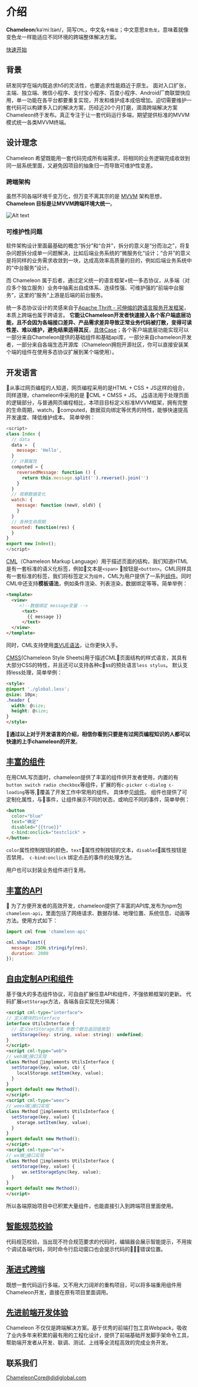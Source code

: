# 介绍

**Chameleon**/kəˈmiːlɪən/，简写`CML`，中文名`卡梅龙`；中文意思`变色龙`，意味着就像变色龙一样能适应不同环境的跨端整体解决方案。

[快速开始](quick_start/README.md "quick_start")

## 背景
研发同学在端内既追求h5的灵活性，也要追求性能趋近于原生。
面对入口扩张，主端、独立端、微信小程序、支付宝小程序、百度小程序、Android厂商联盟快应用，单一功能在各平台都要重复实现，开发和维护成本成倍增加。迫切需要维护一套代码可以构建多入口的解决方案，历经近20个月打磨，滴滴跨端解决方案Chameleon终于发布。真正专注于让一套代码运行多端，期望提供标准的MVVM模式统一各类MVVM终端。



## 设计理念

Chameleon 希望既能用一套代码完成所有端需求，将相同的业务逻辑完成收敛到同一层系统里面，又避免因项目的抽象归一而导致可维护性变差。

### 跨端架构

虽然不同各端环境千变万化，但万变不离其宗的是 [MVVM](https://zh.wikipedia.org/zh-hans/MVVM) 架构思想，**Chameleon 目标是让MVVM跨端环境大统一**。

![Alt text](./assets/mvvm.png)

### 可维护性问题

软件架构设计里面最基础的概念“拆分”和“合并”，拆分的意义是“分而治之”，将复杂问题拆分成单一问题解决，比如后端业务系统的”微服务化“设计；“合并”的意义是将同样的业务需求收敛到一块，达成高效率高质量的目的，例如后端业务系统中的“中台服务”设计。

而 Chameleon 属于后者，通过定义统一的语言框架+统一多态协议，从多端（对应多个独立服务）业务中抽离出自成体系、连续性强、可维护强的“前端中台服务”，这里的”服务“上游是后端的前台服务。

统一多态协议设计的灵感来自于[Apache Thrift - 可伸缩的跨语言服务开发框架](https://zh.wikipedia.org/zh-hans/Thrift)，本质上跨端也属于跨语言。
**它能让Chameleon开发者快速接入各个客户端底层功能，且不会因为各端接口差异、产品需求差异导致正常业务代码被打散，变得可读性差、难以维护，避免结果适得其反**，[具体Case](./example/chameleon-product-diff.html)；各个客户端底层功能实现可以一部分来自Chameleon提供的基础组件和基础api库，一部分来自chameleon开发者，一部分来自各端生态开源库（Chameleon拥抱开源社区，你可以直接安装某个端的组件在使用多态协议扩展到某个端使用）。


## 开发语言
从事过网页编程的人知道，网页编程采用的是HTML + CSS + JS这样的组合，同样道理，chameleon中采用的是 CML + CMSS + JS。
[JS](./logic/lifecycle.html)语法用于处理页面的逻辑部分，与普通网页编程相比，本项目目标定义标准MVVM框架，拥有完整的生命周期，watch，computed，数据双向绑定等优秀的特性，能够快速提高开发速度、降低维护成本。 简单举例：
```javascript
<script>
class Index {
  // data
  data =  {
    message: 'Hello',
  }
  // 计算属性
  computed = {
    reversedMessage: function () {
      return this.message.split('').reverse().join('')
    }
  }
  // 观察数据变化
  watch: {
    message: function (newV, oldV) {
    }
  }
  // 各种生命周期
  mounted: function(res) {
  }
}
export new Index();
</script>
```

[CML](./view/cml.html)（Chameleon Markup Language）用于描述页面的结构，我们知道HTML是有一套标准的语义化标签，例如文本是`<span>` 按钮是`<button>`。CML同样具有一套标准的标签，我们将标签定义为`组件`，CML为用户提供了一系列[组件](./component/base/base.html)。同时CML中还支持<b>模板语法</b>，例如条件渲染、列表渲染，数据绑定等等。简单举例：

```html
<template>
  <view> 
     <!--数据绑定 message变量 -->
      <text>
        {{ message }}
      </text> 
  </view>
</template>

```
同时，CML支持使用[类VUE语法](./view/vue.html)，让你更快入手。


[CMSS](./view/cmss.html)(Chameleon Style Sheets)用于描述CML页面结构的样式语言，其具有大部分CSS的特性，并且还可以支持各种css的预处语言`less stylus`。 默认支持less处理，简单举例：
```html
<style>
@import './global.less';
@size: 10px;
.header {
  width: @size;
  height: @size;
}
</style>
```

<b>通过以上对于开发语言的介绍，相信你看到只要是有过网页编程知识的人都可以快速的上手chameleon的开发</b>。


## [丰富的组件](./component/component.html)
在用CML写页面时，chameleon提供了丰富的组件供开发者使用，内置的有`button switch radio checkbox`等组件，扩展的有`c-picker c-dialog c-loading`等等,覆盖了开发工作中常用的组件。 具体参见[组件](./component/component.html)。
组件也提供了可定制化属性，与事件，让组件展示不同的状态，或响应不同的事件，简单举例：

```html
<button
  color="blue"
  text="确定"
  disabled="{{true}}"
  c-bind:onclick="testclick" >
</button>
```
`color`属性控制按钮的颜色，`text`属性控制按钮的文本，`disabled`属性按钮是否禁用，` c-bind:onclick` 绑定点击的事件的处理方法。

用户也可以封装业务组件进行复用。


## [丰富的API](./api/api.html)

为了方便开发者的高效开发，chameleon提供了丰富的API库,发布为npm包`chameleon-api`，里面包括了网络请求、数据存储、地理位置、系统信息、动画等方法。使用方式如下：

```javascript
import cml from 'chameleon-api'

cml.showToast({
  message: JSON.stringify(res),
  duration: 2000
});
```
## [自由定制API和组件](./framework/polymorphism/intro.html)
基于强大的多态组件协议，可自由扩展任意API和组件，不强依赖框架的更新。
代码扩展`setStorage`方法，各端各自实现充分隔离：
```html
<script cml-type="interface">
// 定义模块的interface
interface UtilsInterface {
  // 定义setStorage方法 参数个数及返回值类型
  setStorage(key: string, value: string): undefined;
}
</script>
<script cml-type="web">
// web端接口实现
class Method implements UtilsInterface {
  setStorage(key, value, cb) {
    localStorage.setItem(key, value);
  }
}
export default new Method();
</script>
<script cml-type="weex">
// weex端接口实现
class Method implements UtilsInterface {
  setStorage(key, value) {
    storage.setItem(key, value);
  }
}
export default new Method();
</script>
<script cml-type="wx">
// wx端接口实现
class Method implements UtilsInterface {
  setStorage(key, value) {
      wx.setStorageSync(key, value);
  }
}
export default new Method();
</script>

```
所以各端原始项目中已积累大量组件，也能直接引入到跨端项目里面使用。
## [智能规范校验](./framework/polymorphism/check.html)
代码规范校验，当出现不符合规范要求的代码时，编辑器会展示智能提示，不用挨个调试各端代码，同时命令行启动窗口也会提示代码的错误位置。

## [渐进式跨端](./framework/progressive.html)
既想一套代码运行多端，又不用大刀阔斧的重构项目，可以将多端重用组件用Chameleon开发，直接在原有项目里面调用。

## [先进前端开发体验](./framework/framework.html)

Chameleon 不仅仅是跨端解决方案。基于优秀的前端打包工具Webpack，吸收了业内多年来积累的最有用的工程化设计，提供了前端基础开发脚手架命令工具，帮助端开发者从开发、联调、测试、上线等全流程高效的完成业务开发。

## 联系我们

[ChameleonCore@didiglobal.com](mailto:ChameleonCore@didiglobal.com)

